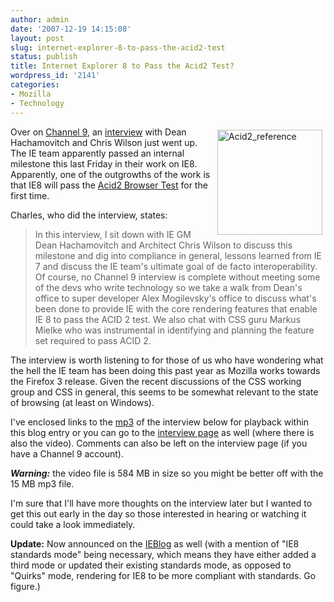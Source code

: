 ```yaml
---
author: admin
date: '2007-12-19 14:15:08'
layout: post
slug: internet-explorer-8-to-pass-the-acid2-test
status: publish
title: Internet Explorer 8 to Pass the Acid2 Test?
wordpress_id: '2141'
categories:
- Mozilla
- Technology
---
```

<a href="http://www.flickr.com/photos/albill/2122831315/" title="Acid2_reference by albill, on Flickr"><img src="http://farm3.static.flickr.com/2346/2122831315_7518bea67d_o.png" alt="Acid2_reference" align="right" border="0" height="168" hspace="5" vspace="5" width="168" /></a>Over on <a href="http://channel9.msdn.com/">Channel 9</a>, an <a href="http://channel9.msdn.com/ShowPost.aspx?PostID=367207#367207">interview</a> with Dean Hachamovitch and Chris Wilson just went up. The IE team apparently passed an internal milestone this last Friday in their work on IE8. Apparently, one of the outgrowths of the work is that IE8 will pass the <a href="http://www.webstandards.org/action/acid2/">Acid2 Browser Test</a> for the first time.

Charles, who did the interview, states:
<blockquote>In this interview, I sit down with IE GM Dean Hachamovitch and Architect Chris Wilson to discuss this milestone and dig into compliance in general, lessons learned from IE 7 and discuss the IE team's ultimate goal of de facto interoperability. Of course, no Channel 9 interview is complete without meeting some of the devs who write technology so we take a walk from Dean's office to super developer Alex Mogilevsky's office to discuss what's been done to provide IE with the core rendering features that enable IE 8 to pass the ACID 2 test. We also chat with CSS guru Markus Mielke who was instrumental in identifying and planning the feature set required to pass ACID 2.</blockquote>
The interview is worth listening to for those of us who have wondering what the hell the IE team has been doing this past year as Mozilla works towards the Firefox 3 release. Given the recent discussions of the CSS working group and CSS in general, this seems to be somewhat relevant to the state of browsing (at least on Windows).

I've enclosed links to the <a href="http://mschnlnine.vo.llnwd.net/d1/ch9/0/IE8ACID2_ch9.mp3">mp3</a> of the interview below for playback within this blog entry or you can go to the <a href="http://channel9.msdn.com/ShowPost.aspx?PostID=367207#367207">interview page</a> as well (where there is also the video). Comments can also be left on the interview page (if you have a Channel 9 account).

<em><strong>Warning:</strong></em> the video file is 584 MB in size so you might be better off with the 15 MB mp3 file.

I'm sure that I'll have more thoughts on the interview later but I wanted to get this out early in the day so those interested in hearing or watching it could take a look immediately.

<strong>Update:</strong> Now announced on the <a href="http://blogs.msdn.com/ie/archive/2007/12/19/internet-explorer-8-and-acid2-a-milestone.aspx">IEBlog</a> as well (with a mention of "IE8 standards mode" being necessary, which means they have either added a third mode or updated their existing standards mode, as opposed to "Quirks" mode, rendering for IE8 to be more compliant with standards. Go figure.)

